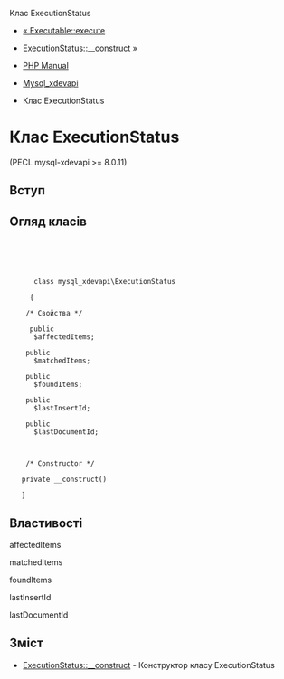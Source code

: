 Клас ExecutionStatus

-   [« Executable::execute](mysql-xdevapi-executable.execute.html)
    
-   [ExecutionStatus::\_\_construct »](mysql-xdevapi-executionstatus.construct.html)
    
-   [PHP Manual](index.html)
    
-   [Mysql\_xdevapi](book.mysql-xdevapi.html)
    
-   Клас ExecutionStatus
    

# Клас ExecutionStatus

(PECL mysql-xdevapi >= 8.0.11)

## Вступ

## Огляд класів

```synopsis



    
     
      class mysql_xdevapi\ExecutionStatus
     
     {

    /* Свойства */
    
     public
      $affectedItems;

    public
      $matchedItems;

    public
      $foundItems;

    public
      $lastInsertId;

    public
      $lastDocumentId;



    /* Constructor */
    
   private __construct()

   }
```

## Властивості

affectedItems

matchedItems

foundItems

lastInsertId

lastDocumentId

## Зміст

-   [ExecutionStatus::\_\_construct](mysql-xdevapi-executionstatus.construct.html) - Конструктор класу ExecutionStatus